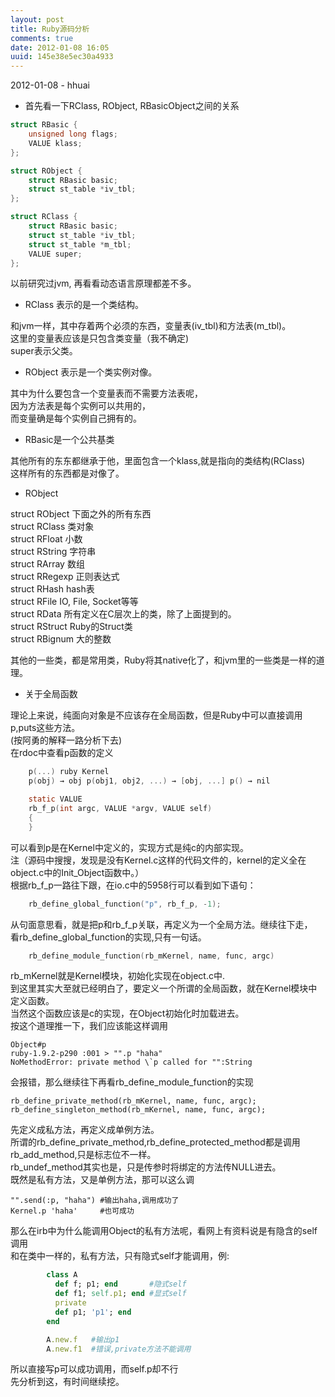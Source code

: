 ```yaml
---
layout: post
title: Ruby源码分析
comments: true
date: 2012-01-08 16:05
uuid: 145e38e5ec30a4933
---
```


<p class="meta">2012-01-08 - hhuai</p>


* 首先看一下RClass, RObject, RBasicObject之间的关系

```c
struct RBasic {
    unsigned long flags;
    VALUE klass;
};

struct RObject {
    struct RBasic basic;
    struct st_table *iv_tbl;
};

struct RClass {
    struct RBasic basic;
    struct st_table *iv_tbl;
    struct st_table *m_tbl;
    VALUE super;
};
```

以前研究过jvm, 再看看动态语言原理都差不多。

*  RClass 表示的是一个类结构。

和jvm一样，其中存着两个必须的东西，变量表(iv_tbl)和方法表(m_tbl)。   
这里的变量表应该是只包含类变量（我不确定)   
super表示父类。   

*  RObject 表示是一个类实例对像。   

其中为什么要包含一个变量表而不需要方法表呢，   
因为方法表是每个实例可以共用的，   
而变量确是每个实例自己拥有的。   

*  RBasic是一个公共基类

其他所有的东东都继承于他，里面包含一个klass,就是指向的类结构(RClass)   
这样所有的东西都是对像了。  

*  RObject 

struct RObject  下面之外的所有东西  
struct RClass   类对象  
struct RFloat   小数  
struct RString  字符串  
struct RArray   数组  
struct RRegexp  正则表达式  
struct RHash    hash表  
struct RFile    IO, File, Socket等等  
struct RData    所有定义在C层次上的类，除了上面提到的。  
struct RStruct  Ruby的Struct类  
struct RBignum  大的整数   

其他的一些类，都是常用类，Ruby将其native化了，和jvm里的一些类是一样的道理。


* 关于全局函数

理论上来说，纯面向对象是不应该存在全局函数，但是Ruby中可以直接调用p,puts这些方法。   
(按阿勇的解释一路分析下去)   
在rdoc中查看p函数的定义   

```c
    p(...) ruby Kernel
    p(obj) → obj p(obj1, obj2, ...) → [obj, ...] p() → nil

    static VALUE
    rb_f_p(int argc, VALUE *argv, VALUE self)
    {
    }
```

可以看到p是在Kernel中定义的，实现方式是纯c的内部实现。   
注（源码中搜搜，发现是没有Kernel.c这样的代码文件的，kernel的定义全在object.c中的Init_Object函数中。）   
根据rb_f_p一路往下跟，在io.c中的5958行可以看到如下语句：   

```c
    rb_define_global_function("p", rb_f_p, -1);
```
    
从句面意思看，就是把p和rb_f_p关联，再定义为一个全局方法。继续往下走，       
看rb_define_global_function的实现,只有一句话。  

```c
    rb_define_module_function(rb_mKernel, name, func, argc)
```

rb_mKernel就是Kernel模块，初始化实现在object.c中.   
到这里其实大至就已经明白了，要定义一个所谓的全局函数，就在Kernel模块中定义函数。   
当然这个函数应该是c的实现，在Object初始化时加载进去。   
按这个道理推一下，我们应该能这样调用

    Object#p
    ruby-1.9.2-p290 :001 > "".p "haha"
    NoMethodError: private method \`p called for "":String

会报错，那么继续往下再看rb_define_module_function的实现

    rb_define_private_method(rb_mKernel, name, func, argc);
    rb_define_singleton_method(rb_mKernel, name, func, argc);
    
先定义成私方法，再定义成单例方法。   
所谓的rb_define_private_method,rb_define_protected_method都是调用rb_add_method,只是标志位不一样。   
rb_undef_method其实也是，只是传参时将绑定的方法传NULL进去。   
既然是私有方法，又是单例方法，那可以这么调   

    "".send(:p, "haha") #输出haha,调用成功了
    Kernel.p 'haha'     #也可成功

那么在irb中为什么能调用Object的私有方法呢，看网上有资料说是有隐含的self调用   
和在类中一样的，私有方法，只有隐式self才能调用，例:   

```ruby
        class A
          def f; p1; end       #隐式self
          def f1; self.p1; end #显式self
          private 
          def p1; 'p1'; end
        end

        A.new.f   #输出p1
        A.new.f1  #错误,private方法不能调用
```

所以直接写p可以成功调用，而self.p却不行   
先分析到这，有时间继续挖。   

    
    

        



